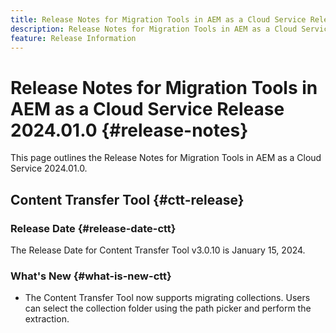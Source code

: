 ```yaml
---
title: Release Notes for Migration Tools in AEM as a Cloud Service Release 2024.01.0
description: Release Notes for Migration Tools in AEM as a Cloud Service Release 2024.01.0
feature: Release Information
---
```

# Release Notes for Migration Tools in AEM as a Cloud Service Release 2024.01.0 {#release-notes}

This page outlines the Release Notes for Migration Tools in AEM as a Cloud Service 2024.01.0.

## Content Transfer Tool {#ctt-release}

### Release Date {#release-date-ctt}

The Release Date for Content Transfer Tool v3.0.10 is January 15, 2024.

### What's New {#what-is-new-ctt}

* The Content Transfer Tool now supports migrating collections. Users can select the collection folder using the path picker and perform the extraction.


